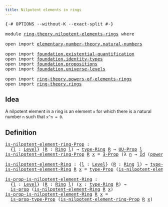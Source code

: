 ```yaml
---
title: Nilpotent elements in rings
---
```


<pre class="Agda"><a id="53" class="Symbol">{-#</a> <a id="57" class="Keyword">OPTIONS</a> <a id="65" class="Pragma">--without-K</a> <a id="77" class="Pragma">--exact-split</a> <a id="91" class="Symbol">#-}</a>

<a id="96" class="Keyword">module</a> <a id="103" href="ring-theory.nilpotent-elements-rings.html" class="Module">ring-theory.nilpotent-elements-rings</a> <a id="140" class="Keyword">where</a>

<a id="147" class="Keyword">open</a> <a id="152" class="Keyword">import</a> <a id="159" href="elementary-number-theory.natural-numbers.html" class="Module">elementary-number-theory.natural-numbers</a>

<a id="201" class="Keyword">open</a> <a id="206" class="Keyword">import</a> <a id="213" href="foundation.existential-quantification.html" class="Module">foundation.existential-quantification</a>
<a id="251" class="Keyword">open</a> <a id="256" class="Keyword">import</a> <a id="263" href="foundation.identity-types.html" class="Module">foundation.identity-types</a>
<a id="289" class="Keyword">open</a> <a id="294" class="Keyword">import</a> <a id="301" href="foundation.propositions.html" class="Module">foundation.propositions</a>
<a id="325" class="Keyword">open</a> <a id="330" class="Keyword">import</a> <a id="337" href="foundation.universe-levels.html" class="Module">foundation.universe-levels</a>

<a id="365" class="Keyword">open</a> <a id="370" class="Keyword">import</a> <a id="377" href="ring-theory.powers-of-elements-rings.html" class="Module">ring-theory.powers-of-elements-rings</a>
<a id="414" class="Keyword">open</a> <a id="419" class="Keyword">import</a> <a id="426" href="ring-theory.rings.html" class="Module">ring-theory.rings</a>
</pre>
## Idea

A nilpotent element in a ring is an element `x` for which there is a natural number `n` such that `x^n = 0`.

## Definition

<pre class="Agda"><a id="is-nilpotent-element-ring-Prop"></a><a id="591" href="ring-theory.nilpotent-elements-rings.html#591" class="Function">is-nilpotent-element-ring-Prop</a> <a id="622" class="Symbol">:</a>
  <a id="626" class="Symbol">{</a><a id="627" href="ring-theory.nilpotent-elements-rings.html#627" class="Bound">l</a> <a id="629" class="Symbol">:</a> <a id="631" href="Agda.Primitive.html#597" class="Postulate">Level</a><a id="636" class="Symbol">}</a> <a id="638" class="Symbol">(</a><a id="639" href="ring-theory.nilpotent-elements-rings.html#639" class="Bound">R</a> <a id="641" class="Symbol">:</a> <a id="643" href="ring-theory.rings.html#2466" class="Function">Ring</a> <a id="648" href="ring-theory.nilpotent-elements-rings.html#627" class="Bound">l</a><a id="649" class="Symbol">)</a> <a id="651" class="Symbol">→</a> <a id="653" href="ring-theory.rings.html#2723" class="Function">type-Ring</a> <a id="663" href="ring-theory.nilpotent-elements-rings.html#639" class="Bound">R</a> <a id="665" class="Symbol">→</a> <a id="667" href="foundation-core.propositions.html#1380" class="Function">UU-Prop</a> <a id="675" href="ring-theory.nilpotent-elements-rings.html#627" class="Bound">l</a>
<a id="677" href="ring-theory.nilpotent-elements-rings.html#591" class="Function">is-nilpotent-element-ring-Prop</a> <a id="708" href="ring-theory.nilpotent-elements-rings.html#708" class="Bound">R</a> <a id="710" href="ring-theory.nilpotent-elements-rings.html#710" class="Bound">x</a> <a id="712" class="Symbol">=</a> <a id="714" href="foundation.existential-quantification.html#1645" class="Function">∃-Prop</a> <a id="721" class="Symbol">(λ</a> <a id="724" href="ring-theory.nilpotent-elements-rings.html#724" class="Bound">n</a> <a id="726" class="Symbol">→</a> <a id="728" href="foundation-core.identity-types.html#641" class="Datatype">Id</a> <a id="731" class="Symbol">(</a><a id="732" href="ring-theory.powers-of-elements-rings.html#299" class="Function">power-Ring</a> <a id="743" href="ring-theory.nilpotent-elements-rings.html#708" class="Bound">R</a> <a id="745" href="ring-theory.nilpotent-elements-rings.html#724" class="Bound">n</a> <a id="747" href="ring-theory.nilpotent-elements-rings.html#710" class="Bound">x</a><a id="748" class="Symbol">)</a> <a id="750" class="Symbol">(</a><a id="751" href="ring-theory.rings.html#5102" class="Function">zero-Ring</a> <a id="761" href="ring-theory.nilpotent-elements-rings.html#708" class="Bound">R</a><a id="762" class="Symbol">))</a>

<a id="is-nilpotent-element-Ring"></a><a id="766" href="ring-theory.nilpotent-elements-rings.html#766" class="Function">is-nilpotent-element-Ring</a> <a id="792" class="Symbol">:</a> <a id="794" class="Symbol">{</a><a id="795" href="ring-theory.nilpotent-elements-rings.html#795" class="Bound">l</a> <a id="797" class="Symbol">:</a> <a id="799" href="Agda.Primitive.html#597" class="Postulate">Level</a><a id="804" class="Symbol">}</a> <a id="806" class="Symbol">(</a><a id="807" href="ring-theory.nilpotent-elements-rings.html#807" class="Bound">R</a> <a id="809" class="Symbol">:</a> <a id="811" href="ring-theory.rings.html#2466" class="Function">Ring</a> <a id="816" href="ring-theory.nilpotent-elements-rings.html#795" class="Bound">l</a><a id="817" class="Symbol">)</a> <a id="819" class="Symbol">→</a> <a id="821" href="ring-theory.rings.html#2723" class="Function">type-Ring</a> <a id="831" href="ring-theory.nilpotent-elements-rings.html#807" class="Bound">R</a> <a id="833" class="Symbol">→</a> <a id="835" href="foundation-core.universe-levels.html#222" class="Primitive">UU</a> <a id="838" href="ring-theory.nilpotent-elements-rings.html#795" class="Bound">l</a>
<a id="840" href="ring-theory.nilpotent-elements-rings.html#766" class="Function">is-nilpotent-element-Ring</a> <a id="866" href="ring-theory.nilpotent-elements-rings.html#866" class="Bound">R</a> <a id="868" href="ring-theory.nilpotent-elements-rings.html#868" class="Bound">x</a> <a id="870" class="Symbol">=</a> <a id="872" href="foundation-core.propositions.html#1482" class="Function">type-Prop</a> <a id="882" class="Symbol">(</a><a id="883" href="ring-theory.nilpotent-elements-rings.html#591" class="Function">is-nilpotent-element-ring-Prop</a> <a id="914" href="ring-theory.nilpotent-elements-rings.html#866" class="Bound">R</a> <a id="916" href="ring-theory.nilpotent-elements-rings.html#868" class="Bound">x</a><a id="917" class="Symbol">)</a>

<a id="is-prop-is-nilpotent-element-Ring"></a><a id="920" href="ring-theory.nilpotent-elements-rings.html#920" class="Function">is-prop-is-nilpotent-element-Ring</a> <a id="954" class="Symbol">:</a>
  <a id="958" class="Symbol">{</a><a id="959" href="ring-theory.nilpotent-elements-rings.html#959" class="Bound">l</a> <a id="961" class="Symbol">:</a> <a id="963" href="Agda.Primitive.html#597" class="Postulate">Level</a><a id="968" class="Symbol">}</a> <a id="970" class="Symbol">(</a><a id="971" href="ring-theory.nilpotent-elements-rings.html#971" class="Bound">R</a> <a id="973" class="Symbol">:</a> <a id="975" href="ring-theory.rings.html#2466" class="Function">Ring</a> <a id="980" href="ring-theory.nilpotent-elements-rings.html#959" class="Bound">l</a><a id="981" class="Symbol">)</a> <a id="983" class="Symbol">(</a><a id="984" href="ring-theory.nilpotent-elements-rings.html#984" class="Bound">x</a> <a id="986" class="Symbol">:</a> <a id="988" href="ring-theory.rings.html#2723" class="Function">type-Ring</a> <a id="998" href="ring-theory.nilpotent-elements-rings.html#971" class="Bound">R</a><a id="999" class="Symbol">)</a> <a id="1001" class="Symbol">→</a>
  <a id="1005" href="foundation-core.propositions.html#1295" class="Function">is-prop</a> <a id="1013" class="Symbol">(</a><a id="1014" href="ring-theory.nilpotent-elements-rings.html#766" class="Function">is-nilpotent-element-Ring</a> <a id="1040" href="ring-theory.nilpotent-elements-rings.html#971" class="Bound">R</a> <a id="1042" href="ring-theory.nilpotent-elements-rings.html#984" class="Bound">x</a><a id="1043" class="Symbol">)</a>
<a id="1045" href="ring-theory.nilpotent-elements-rings.html#920" class="Function">is-prop-is-nilpotent-element-Ring</a> <a id="1079" href="ring-theory.nilpotent-elements-rings.html#1079" class="Bound">R</a> <a id="1081" href="ring-theory.nilpotent-elements-rings.html#1081" class="Bound">x</a> <a id="1083" class="Symbol">=</a>
  <a id="1087" href="foundation-core.propositions.html#1549" class="Function">is-prop-type-Prop</a> <a id="1105" class="Symbol">(</a><a id="1106" href="ring-theory.nilpotent-elements-rings.html#591" class="Function">is-nilpotent-element-ring-Prop</a> <a id="1137" href="ring-theory.nilpotent-elements-rings.html#1079" class="Bound">R</a> <a id="1139" href="ring-theory.nilpotent-elements-rings.html#1081" class="Bound">x</a><a id="1140" class="Symbol">)</a>
</pre>